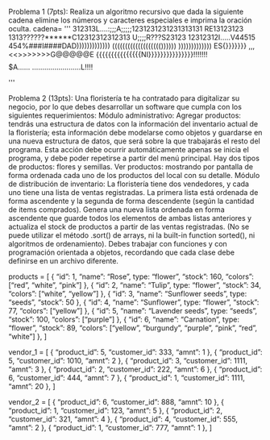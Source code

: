 Problema 1 (7pts):
Realiza un algoritmo recursivo que dada la siguiente cadena elimine los números y caracteres especiales e imprima la oración oculta.
cadena= '''
312313L....:;;;A;;;;;1231231231231313131 RE13123123
1313??????**\*\***C12312312312313
U;;;;R???S23123
12312312I.....V44515
454%###I####DAD)))))))))))))
((((((((((((((((((())))))
))))))))))))) ES{}}}}}}} ,,,<<>>>>>>>G@@@@@E
{{{{{{{{{{{{{{{NI}}}}}}}}}}}}}}}!!!!!!!$$$$$A......
........................L!!!!

'''

Problema 2 (13pts):
Una floristería te ha contratado para digitalizar su negocio, por lo que debes desarrollar un software que cumpla con los siguientes requerimientos:
Módulo administrativo:
Agregar productos: tendrás una estructura de datos con la información del inventario actual de la floristería; esta información debe modelarse como objetos y guardarse en una nueva estructura de datos, que será sobre la que trabajarás el resto del programa. Esta acción debe ocurrir automáticamente apenas se inicia el programa, y debe poder repetirse a partir del menú principal. Hay dos tipos de productos: flores y semillas.
Ver productos: mostrando por pantalla de forma ordenada cada uno de los productos del local con su detalle.
Módulo de distribución de inventario:
La floristería tiene dos vendedores, y cada uno tiene una lista de ventas registradas. La primera lista está ordenada de forma ascendente y la segunda de forma descendente (según la cantidad de items comprados). Genera una nueva lista ordenada en forma ascendente que guarde todos los elementos de ambas listas anteriores y actualiza el stock de productos a partir de las ventas registradas. (No se puede utilizar el método .sort() de arrays, ni la built-in function sorted(), ni algoritmos de ordenamiento).
Debes trabajar con funciones y con programación orientada a objetos, recordando que cada clase debe definirse en un archivo diferente.

products = [
{ “id”: 1, “name”: “Rose”, type: “flower”, “stock”: 160, “colors”: [“red”, “white”, “pink”] },
{ “id”: 2, “name”: “Tulip”, type: “flower”, “stock”: 34, “colors”: [“white”, “yellow”] },
{ “id”: 3, “name”: “Sunflower seeds”, type: “seeds”, “stock”: 50 },
{ “id”: 4, “name”: “Sunflower”, type: “flower”, “stock”: 77, “colors”: [“yellow”] },
{ “id”: 5, “name”: “Lavender seeds”, type: “seeds”, “stock”: 100, “colors”: [“purple”] },
{ “id”: 6, “name”: “Carnation”, type: “flower”, “stock”: 89, “colors”: [“yellow”, “burgundy”, “purple”, “pink”, “red”, “white”] },
]

vendor_1 = [
{ “product_id”: 5, “customer_id”: 333, “amnt”: 1 },
{ “product_id”: 5, “customer_id”: 1010, “amnt”: 2 },
{ “product_id”: 3, “customer_id”: 1111, “amnt”: 3 },
{ “product_id”: 2, “customer_id”: 222, “amnt”: 6 },
{ “product_id”: 6, “customer_id”: 444, “amnt”: 7 },
{ “product_id”: 1, “customer_id”: 1111, “amnt”: 20 },
]

vendor_2 = [
{ “product_id”: 6, “customer_id”: 888, “amnt”: 10 },
{ “product_id”: 1, “customer_id”: 123, “amnt”: 5 },
{ “product_id”: 2, “customer_id”: 321, “amnt”: 4 },
{ “product_id”: 4, “customer_id”: 555, “amnt”: 2 },
{ “product_id”: 1, “customer_id”: 777, “amnt”: 1 },
]
